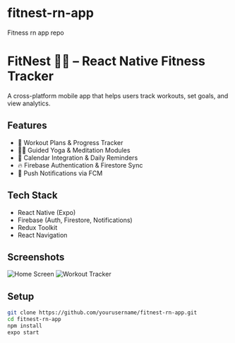 # fitnest-rn-app
Fitness rn app repo
# FitNest 🏋️‍♀️ – React Native Fitness Tracker

A cross-platform mobile app that helps users track workouts, set goals, and view analytics.

## Features
- 💪 Workout Plans & Progress Tracker
- 🧘‍♀️ Guided Yoga & Meditation Modules
- 📅 Calendar Integration & Daily Reminders
- 🔥 Firebase Authentication & Firestore Sync
- 📲 Push Notifications via FCM

## Tech Stack
- React Native (Expo)
- Firebase (Auth, Firestore, Notifications)
- Redux Toolkit
- React Navigation

## Screenshots
![Home Screen](screenshots/home.png)
![Workout Tracker](screenshots/workout.png)

## Setup
```bash
git clone https://github.com/yourusername/fitnest-rn-app.git
cd fitnest-rn-app
npm install
expo start
